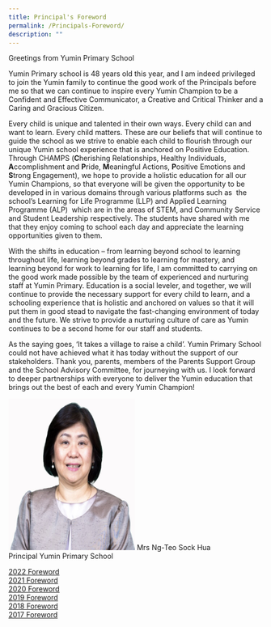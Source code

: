 ```yaml
---
title: Principal's Foreword
permalink: /Principals-Foreword/
description: ""
---
```

Greetings from Yumin Primary School

Yumin Primary school is 48 years old this year, and I am indeed privileged to join the Yumin family to continue the good work of the Principals before me so that we can continue to inspire every Yumin Champion to be a Confident and Effective Communicator, a Creative and Critical Thinker and a Caring and Gracious Citizen.

Every child is unique and talented in their own ways. Every child can and want to learn. Every child matters. These are our beliefs that will continue to guide the school as we strive to enable each child to flourish through our unique Yumin school experience that is anchored on Positive Education. Through CHAMPS (**C**herishing Relationships, Healthy Individuals, **A**ccomplishment and **P**ride, **M**eaningful Actions, **P**ositive Emotions and **S**trong Engagement), we hope to provide a holistic education for all our Yumin Champions, so that everyone will be given the opportunity to be developed in in various domains through various platforms such as &nbsp;the school’s Learning for Life Programme (LLP) and Applied Learning Programme (ALP)&nbsp; which are in the areas of STEM, and Community Service and Student Leadership respectively. The students have shared with me that they enjoy coming to school each day and appreciate the learning opportunities given to them.

With the shifts in education – from learning beyond school to learning throughout life, learning beyond grades to learning for mastery, and learning beyond for work to learning for life, I am committed to carrying on the good work made possible by the team of experienced and nurturing staff at Yumin Primary. Education is a social leveler, and together, we will continue to provide the necessary support for every child to learn, and a schooling experience that is holistic and anchored on values so that it will put them in good stead to navigate the fast-changing environment of today and the future. We strive to provide a nurturing culture of care as Yumin continues to be a second home for our staff and students.

As the saying goes, ‘It takes a village to raise a child’. Yumin Primary School could not have achieved what it has today without the support of our stakeholders. Thank you, parents, members of the Parents Support Group and the School Advisory Committee, for journeying with us. I look forward to deeper partnerships with everyone to deliver the Yumin education that brings out the best of each and every Yumin Champion!

  
<img height="300" width="250" src="/images/rsz_1mrs_ng-teo_sock_hua_for_website_v2.jpg">
Mrs Ng-Teo Sock Hua <br>
Principal  
Yumin Primary School

[2022 Foreword](/files/2022%20foreword.pdf)<br>
[2021 Foreword](/files/2021%20Principals%20Foreword.pdf)<br>
[2020 Foreword](/files/2020%20Foreword.pdf)<br>
[2019 Foreword](/files/2019%20Forward.pdf)<br>
[2018 Foreword](/files/2018%20Foreword.pdf)<br>
[2017 Foreword](/files/2017%20Foreword.pdf)